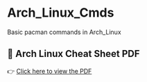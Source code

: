# Arch_Linux_Cmds
Basic pacman commands in Arch_Linux

## 📄 Arch Linux Cheat Sheet PDF

👉 [Click here to view the PDF](https://github.com/dazai011/Arch_Linux_Cmds/raw/main/arch_pacman_cheat_sheet.pdf)
